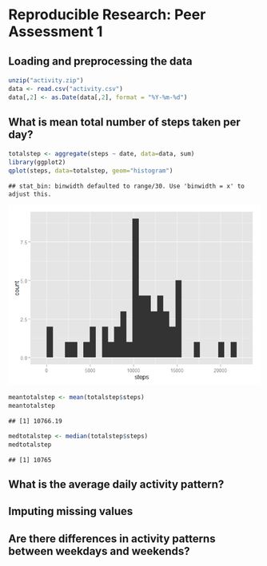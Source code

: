 # Reproducible Research: Peer Assessment 1

## Loading and preprocessing the data


```r
unzip("activity.zip")
data <- read.csv("activity.csv")
data[,2] <- as.Date(data[,2], format = "%Y-%m-%d")
```


## What is mean total number of steps taken per day?


```r
totalstep <- aggregate(steps ~ date, data=data, sum)
library(ggplot2)
qplot(steps, data=totalstep, geom="histogram")
```

```
## stat_bin: binwidth defaulted to range/30. Use 'binwidth = x' to adjust this.
```

![](PA1_template_files/figure-html/unnamed-chunk-2-1.png) 

```r
meantotalstep <- mean(totalstep$steps)
meantotalstep 
```

```
## [1] 10766.19
```

```r
medtotalstep <- median(totalstep$steps)
medtotalstep
```

```
## [1] 10765
```


## What is the average daily activity pattern?



## Imputing missing values



## Are there differences in activity patterns between weekdays and weekends?



